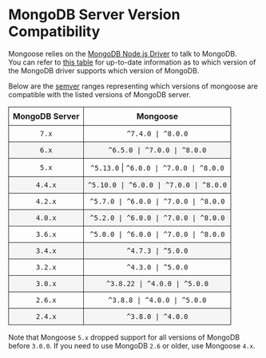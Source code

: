 # MongoDB Server Version Compatibility

<style>
    tr > td, tr > th {
        border: 1px solid;
        padding: 8px;
    }

    table tr:nth-child(2n) {
        background: rgba(0,0,0,.03);
    }
</style>

Mongoose relies on the [MongoDB Node.js Driver](http://mongodb.github.io/node-mongodb-native/) to talk to MongoDB.  
You can refer to [this table](https://www.mongodb.com/docs/drivers/node/current/compatibility/) for up-to-date information as to which version of the MongoDB driver supports which version of MongoDB.

Below are the [semver](http://semver.org/) ranges representing which versions of mongoose are compatible with the listed versions of MongoDB server.

| MongoDB Server |                Mongoose                 |
| :------------: | :-------------------------------------: |
|     `7.x`      |            `^7.4.0 \| ^8.0.0`           |
|     `6.x`      |      `^6.5.0 \| ^7.0.0 \| ^8.0.0`       |
|     `5.x`      | `^5.13.0` \| `^6.0.0 \| ^7.0.0 \| ^8.0.0`|
|    `4.4.x`     | `^5.10.0 \| ^6.0.0 \| ^7.0.0 \| ^8.0.0` |
|    `4.2.x`     | `^5.7.0 \| ^6.0.0 \| ^7.0.0 \| ^8.0.0`  |
|    `4.0.x`     | `^5.2.0 \| ^6.0.0 \| ^7.0.0 \| ^8.0.0`  |
|    `3.6.x`     | `^5.0.0 \| ^6.0.0 \| ^7.0.0 \| ^8.0.0`  |
|    `3.4.x`     |            `^4.7.3 \| ^5.0.0`           |
|    `3.2.x`     |            `^4.3.0 \| ^5.0.0`           |
|    `3.0.x`     |        `^3.8.22 \| ^4.0.0 \| ^5.0.0`    |
|    `2.6.x`     |        `^3.8.8 \| ^4.0.0 \| ^5.0.0`     |
|    `2.4.x`     |              `^3.8.0 \| ^4.0.0`         |

Note that Mongoose `5.x` dropped support for all versions of MongoDB before `3.0.0`. If you need to use MongoDB `2.6` or older, use Mongoose `4.x`.
